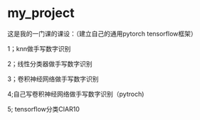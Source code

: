 # my_project
这是我的一门课的课设：（建立自己的通用pytorch tensorflow框架）

1；knn做手写数字识别

2；线性分类器做手写数字识别

3；卷积神经网络做手写数字识别

4;自己写卷积神经网络做手写数字识别（pytroch)

5; tensorflow分类CIAR10

